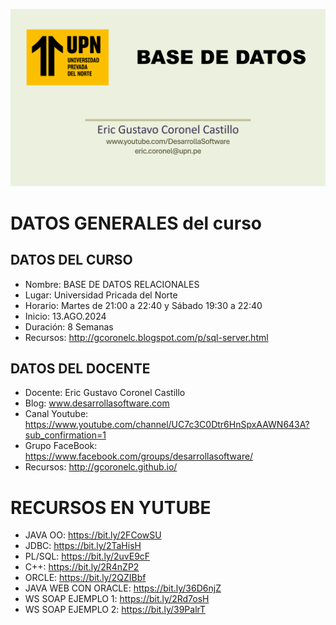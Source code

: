 ![DISEÑO DE BASE DE DATOS RELACIONALES](https://raw.githubusercontent.com/gcoronelc/UPN_2024_1_DB/master/img/logo.png)

# DATOS GENERALES del curso

## DATOS DEL CURSO

- Nombre: BASE DE DATOS RELACIONALES
- Lugar: Universidad Pricada del Norte
- Horario: Martes de 21:00 a 22:40 y Sábado 19:30 a 22:40
- Inicio: 13.AGO.2024
- Duración: 8 Semanas
- Recursos: http://gcoronelc.blogspot.com/p/sql-server.html


## DATOS DEL DOCENTE

- Docente: Eric Gustavo Coronel Castillo
- Blog: www.desarrollasoftware.com
- Canal Youtube: https://www.youtube.com/channel/UC7c3C0Dtr6HnSpxAAWN643A?sub_confirmation=1
- Grupo FaceBook: https://www.facebook.com/groups/desarrollasoftware/
- Recursos: http://gcoronelc.github.io/


# RECURSOS EN YUTUBE

- JAVA OO: https://bit.ly/2FCowSU
- JDBC: https://bit.ly/2TaHisH
- PL/SQL: https://bit.ly/2uvE9cF
- C++: https://bit.ly/2R4nZP2
- ORCLE: https://bit.ly/2QZIBbf
- JAVA WEB CON ORACLE: https://bit.ly/36D6njZ
- WS SOAP EJEMPLO 1: https://bit.ly/2Rd7osH
- WS SOAP EJEMPLO 2: https://bit.ly/39PalrT

